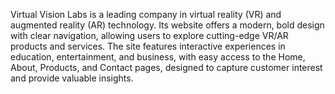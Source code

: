 Virtual Vision Labs is a leading company in virtual reality (VR) and augmented reality (AR) technology. Its website offers a modern, bold design with clear navigation, allowing users to explore cutting-edge VR/AR products and services. The site features interactive experiences in education, entertainment, and business, with easy access to the Home, About, Products, and Contact pages, designed to capture customer interest and provide valuable insights.

